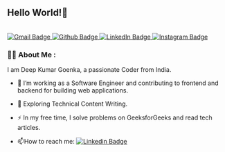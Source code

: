 <div>
  <h2>Hello World!<g-emoji class="g-emoji" alias="wave" fallback-src="https://github.githubassets.com/images/icons/emoji/unicode/1f44b.png">👋</g-emoji></h2>
</div>
<img src="https://komarev.com/ghpvc/?username=deepgoenka&style=flat-square&color=blue" alt=""/>
<br>
<br>

<div id="badges">
  <a href="mailto:deepgoenkamail@gmail.com">
    <img src="https://img.shields.io/badge/Gmail-red?style=for-the-badge&logo=Gmail&logoColor=white" alt="Gmail Badge"/>
  </a>
  <a href="https://github.com/deepgoenka">
    <img src="https://img.shields.io/badge/Github-black?style=for-the-badge&logo=Github&logoColor=white" alt="Github Badge"/>
  </a>
  <a href="https://www.linkedin.com/in/deep-kumar-goenka-441912216/">
    <img src="https://img.shields.io/badge/LinkedIn-blue?style=for-the-badge&logo=LinkedIn&logoColor=white" alt="LinkedIn Badge"/>
  </a>
  <a href="https://www.instagram.com/invites/contact/?i=br3tfi19t2qc&utm_content=m8neqvu">
    <img src="https://img.shields.io/badge/Instagram-orange?style=for-the-badge&logo=Instagram&logoColor=black" alt="Instagram Badge"/>
  </a>
</div>

### :man_technologist: About Me :
I am Deep Kumar Goenka, a passionate Coder from India.
- :telescope: I’m working as a Software Engineer and contributing to frontend and backend for building web applications.

- :seedling: Exploring Technical Content Writing.

- :zap: In my free time, I solve problems on GeeksforGeeks and read tech articles.

- :mailbox:How to reach me: [![Linkedin Badge](https://img.shields.io/badge/-kakbar-blue?style=flat&logo=Linkedin&logoColor=white)](your-linkedin-url)
